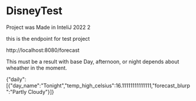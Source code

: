 # DisneyTest

Project was Made in InteliJ 2022 2

this is the endpoint for test project

http://localhost:8080/forecast

This must be a result with base Day, afternoon, or night depends about wheather in the moment.

{"daily":[{"day_name":"Tonight","temp_high_celsius":16.11111111111111,"forecast_blurp":"Partly Cloudy"}]}

